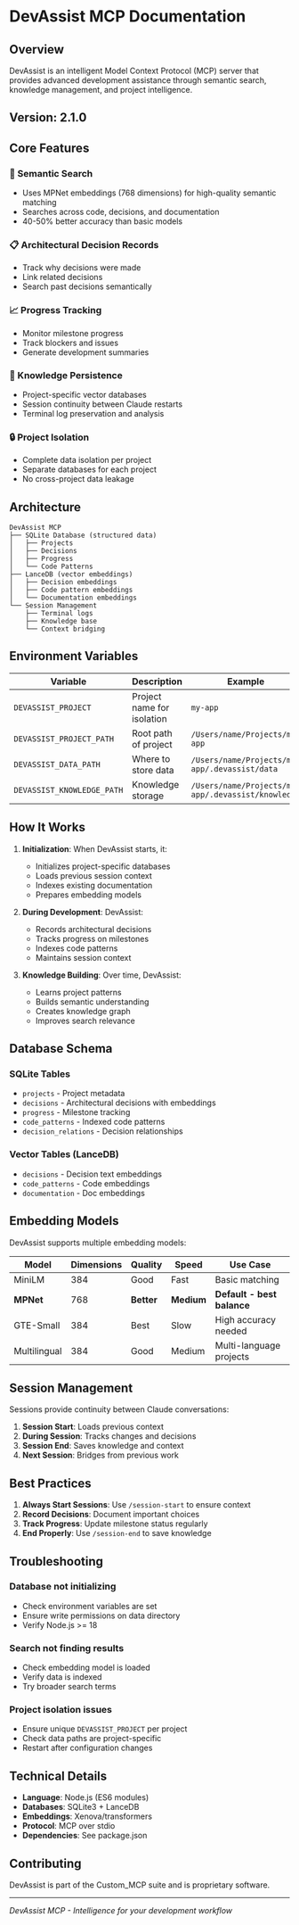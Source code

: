 # DevAssist MCP Documentation

## Overview

DevAssist is an intelligent Model Context Protocol (MCP) server that provides advanced development assistance through semantic search, knowledge management, and project intelligence.

## Version: 2.1.0

## Core Features

### 🧠 Semantic Search
- Uses MPNet embeddings (768 dimensions) for high-quality semantic matching
- Searches across code, decisions, and documentation
- 40-50% better accuracy than basic models

### 📋 Architectural Decision Records
- Track why decisions were made
- Link related decisions
- Search past decisions semantically

### 📈 Progress Tracking
- Monitor milestone progress
- Track blockers and issues
- Generate development summaries

### 💾 Knowledge Persistence
- Project-specific vector databases
- Session continuity between Claude restarts
- Terminal log preservation and analysis

### 🔒 Project Isolation
- Complete data isolation per project
- Separate databases for each project
- No cross-project data leakage

## Architecture

```
DevAssist MCP
├── SQLite Database (structured data)
│   ├── Projects
│   ├── Decisions
│   ├── Progress
│   └── Code Patterns
├── LanceDB (vector embeddings)
│   ├── Decision embeddings
│   ├── Code pattern embeddings
│   └── Documentation embeddings
└── Session Management
    ├── Terminal logs
    ├── Knowledge base
    └── Context bridging
```

## Environment Variables

| Variable | Description | Example |
|----------|-------------|---------|
| `DEVASSIST_PROJECT` | Project name for isolation | `my-app` |
| `DEVASSIST_PROJECT_PATH` | Root path of project | `/Users/name/Projects/my-app` |
| `DEVASSIST_DATA_PATH` | Where to store data | `/Users/name/Projects/my-app/.devassist/data` |
| `DEVASSIST_KNOWLEDGE_PATH` | Knowledge storage | `/Users/name/Projects/my-app/.devassist/knowledge` |

## How It Works

1. **Initialization**: When DevAssist starts, it:
   - Initializes project-specific databases
   - Loads previous session context
   - Indexes existing documentation
   - Prepares embedding models

2. **During Development**: DevAssist:
   - Records architectural decisions
   - Tracks progress on milestones
   - Indexes code patterns
   - Maintains session context

3. **Knowledge Building**: Over time, DevAssist:
   - Learns project patterns
   - Builds semantic understanding
   - Creates knowledge graph
   - Improves search relevance

## Database Schema

### SQLite Tables
- `projects` - Project metadata
- `decisions` - Architectural decisions with embeddings
- `progress` - Milestone tracking
- `code_patterns` - Indexed code patterns
- `decision_relations` - Decision relationships

### Vector Tables (LanceDB)
- `decisions` - Decision text embeddings
- `code_patterns` - Code embeddings
- `documentation` - Doc embeddings

## Embedding Models

DevAssist supports multiple embedding models:

| Model | Dimensions | Quality | Speed | Use Case |
|-------|------------|---------|-------|----------|
| MiniLM | 384 | Good | Fast | Basic matching |
| **MPNet** | 768 | **Better** | **Medium** | **Default - best balance** |
| GTE-Small | 384 | Best | Slow | High accuracy needed |
| Multilingual | 384 | Good | Medium | Multi-language projects |

## Session Management

Sessions provide continuity between Claude conversations:

1. **Session Start**: Loads previous context
2. **During Session**: Tracks changes and decisions
3. **Session End**: Saves knowledge and context
4. **Next Session**: Bridges from previous work

## Best Practices

1. **Always Start Sessions**: Use `/session-start` to ensure context
2. **Record Decisions**: Document important choices
3. **Track Progress**: Update milestone status regularly
4. **End Properly**: Use `/session-end` to save knowledge

## Troubleshooting

### Database not initializing
- Check environment variables are set
- Ensure write permissions on data directory
- Verify Node.js >= 18

### Search not finding results
- Check embedding model is loaded
- Verify data is indexed
- Try broader search terms

### Project isolation issues
- Ensure unique `DEVASSIST_PROJECT` per project
- Check data paths are project-specific
- Restart after configuration changes

## Technical Details

- **Language**: Node.js (ES6 modules)
- **Databases**: SQLite3 + LanceDB
- **Embeddings**: Xenova/transformers
- **Protocol**: MCP over stdio
- **Dependencies**: See package.json

## Contributing

DevAssist is part of the Custom_MCP suite and is proprietary software.

---

*DevAssist MCP - Intelligence for your development workflow*
